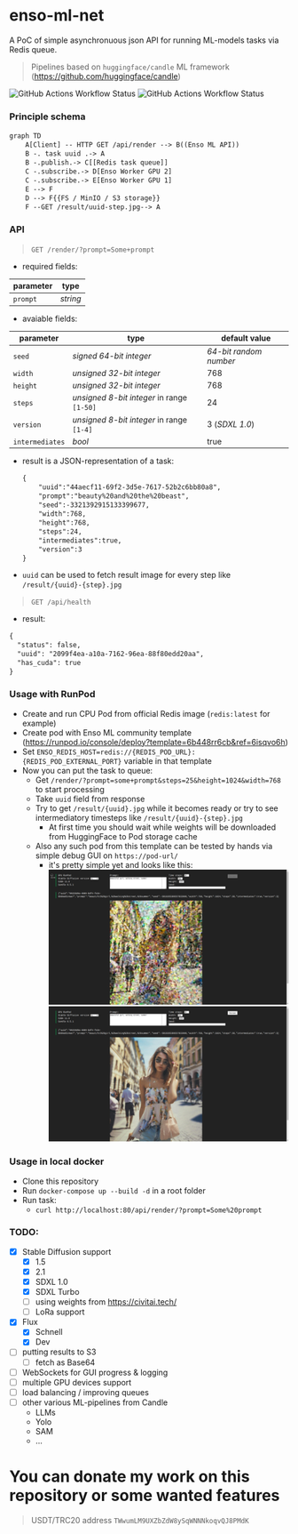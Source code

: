 # enso-ml-net

A PoC of simple asynchronuous json API for running ML-models tasks via Redis queue.

> Pipelines based on `huggingface/candle` ML framework (https://github.com/huggingface/candle)

![GitHub Actions Workflow Status](https://img.shields.io/github/actions/workflow/status/siddthartha/enso-ml/docker-image.yml?logo=docker&label=docker%20build)
![GitHub Actions Workflow Status](https://img.shields.io/github/actions/workflow/status/siddthartha/enso-ml/rust.yml?logo=rust&label=rust%20build)

### Principle schema
```mermaid
graph TD
    A[Client] -- HTTP GET /api/render --> B((Enso ML API))
    B -. task uuid .-> A
    B -.publish.-> C[[Redis task queue]]
    C -.subscribe.-> D[Enso Worker GPU 2]
    C -.subscribe.-> E[Enso Worker GPU 1]
    E --> F
    D --> F{{FS / MinIO / S3 storage}}
    F --GET /result/uuid-step.jpg--> A
```
### API
 > `GET /render/?prompt=Some+prompt`
  * required fields:

| parameter | type     |
|-----------|----------|
| `prompt`  | *string* |

  * avaiable fields:

| parameter       | type                                       | default value          |
|-----------------|--------------------------------------------|------------------------|
| `seed`          | *signed 64-bit integer*                    | *64-bit random number* |
| `width`         | *unsigned 32-bit integer*                  | 768                    |
| `height`        | *unsigned 32-bit integer*                  | 768                    |
| `steps`         | *unsigned 8-bit integer* in range `[1-50]` | 24                     |
| `version`       | *unsigned 8-bit integer* in range `[1-4]`  | 3 (*SDXL 1.0*)         |
| `intermediates` | *bool*                                     | true                   |

    
  * result is a JSON-representation of a task:
    ```
    {
        "uuid":"44aecf11-69f2-3d5e-7617-52b2c6bb80a8",
        "prompt":"beauty%20and%20the%20beast",
        "seed":-3321392915133399677,
        "width":768,
        "height":768,
        "steps":24,
        "intermediates":true,
        "version":3
    }
    ```
  * `uuid` can be used to fetch result image for every step like `/result/{uuid}-{step}.jpg`
> `GET /api/health`
  * result:
```
{
  "status": false,
  "uuid": "2099f4ea-a10a-7162-96ea-88f80edd20aa",
  "has_cuda": true
}
```
### Usage with RunPod

* Create and run CPU Pod from official Redis image (`redis:latest` for example)
* Create pod with Enso ML community template (https://runpod.io/console/deploy?template=6b448rr6cb&ref=6isqvo6h)
* Set `ENSO_REDIS_HOST=redis://{REDIS_POD_URL}:{REDIS_POD_EXTERNAL_PORT}` variable in that template
* Now you can put the task to queue:
  * Get `/render/?prompt=some+prompt&steps=25&height=1024&width=768` to start processing
  * Take `uuid` field from response
  * Try to get `/result/{uuid}.jpg` while it becomes ready or try to see intermediatory timesteps like `/result/{uuid}-{step}.jpg`
    * At first time you should wait while weights will be downloaded from HuggingFace to Pod storage cache  
  * Also any such pod from this template can be tested by hands via simple debug GUI on `https://pod-url/`
    * it's pretty simple yet and looks like this:  
      ![alt text](ui-screenshot-1.png "Title")
      ![alt text](ui-screenshot-2.png "Title")


### Usage in local docker

* Clone this repository
* Run `docker-compose up --build -d` in a root folder
* Run task:
  * `curl http://localhost:80/api/render/?prompt=Some%20prompt`

### TODO:

* [x] Stable Diffusion support
  * [x] 1.5
  * [x] 2.1
  * [x] SDXL 1.0
  * [x] SDXL Turbo
  * [ ] using weights from https://civitai.tech/
  * [ ] LoRa support
* [x] Flux 
  * [x] Schnell
  * [x] Dev
* [ ] putting results to S3
  * [ ] fetch as Base64
* [ ] WebSockets for GUI progress & logging
* [ ] multiple GPU devices support
* [ ] load balancing / improving queues
* [ ] other various ML-pipelines from Candle 
  * LLMs
  * Yolo
  * SAM
  * &hellip;

# You can donate my work on this repository or some wanted features

> USDT/TRC20 address `TWwumLM9UXZbZdW8ySqWNNNkoqvQJ8PMdK`
